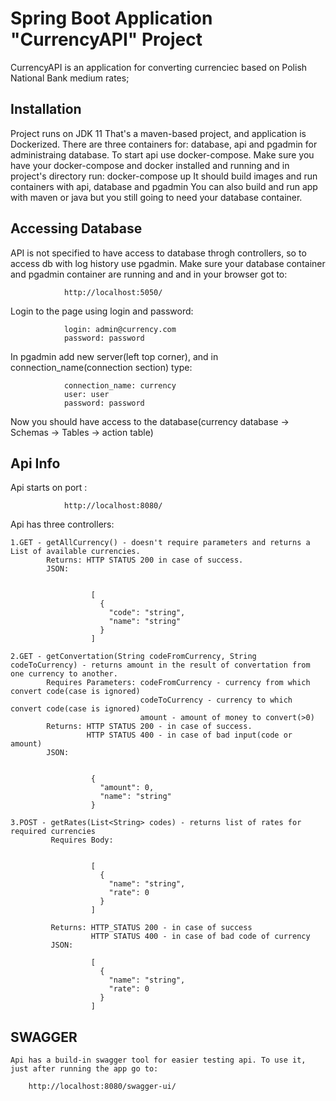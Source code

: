 # Spring Boot Application "CurrencyAPI" Project

CurrencyAPI is an application for converting currenciec based on Polish National Bank medium rates;

## Installation 

Project runs on JDK 11
That's a maven-based project, and application is Dockerized. 
There are three containers for: database, api and pgadmin for administraing database.
To start api use docker-compose.
Make sure you have your docker-compose and docker installed and running and in project's directory run:
            docker-compose up
It should build images and run containers with api, database and pgadmin
You can also build and run app with maven or java but you still going to need your database container.
    
## Accessing Database

API is not specified to have access to database throgh controllers, so to access db with log history use pgadmin.
Make sure your database container and pgadmin container are running and and in your browser got to:
```
            http://localhost:5050/
```
Login to the page using login and password:
```
            login: admin@currency.com
            password: password
```
In pgadmin add new server(left top corner), and in connection_name(connection section) type:
```
            connection_name: currency
            user: user
            password: password
```
Now you should have access to the database(currency database -> Schemas -> Tables -> action table)

## Api Info

Api starts on port :
```
            http://localhost:8080/
```
Api has three controllers:

    1.GET - getAllCurrency() - doesn't require parameters and returns a List of available currencies.
            Returns: HTTP STATUS 200 in case of success.
            JSON:
```

                  [
                    {
                      "code": "string",
                      "name": "string"
                    }
                  ]
```

    2.GET - getConvertation(String codeFromCurrency, String codeToCurrency) - returns amount in the result of convertation from one currency to another.
            Requires Parameters: codeFromCurrency - currency from which convert code(case is ignored)
                                 codeToCurrency - currency to which convert code(case is ignored)
                                 amount - amount of money to convert(>0)
            Returns: HTTP STATUS 200 - in case of success.
                     HTTP STATUS 400 - in case of bad input(code or amount)
            JSON: 
```

                  {
                    "amount": 0,
                    "name": "string"
                  }
```
    3.POST - getRates(List<String> codes) - returns list of rates for required currencies
             Requires Body: 
```

                  [
                    {
                      "name": "string",
                      "rate": 0
                    }
                  ]
```
             Returns: HTTP_STATUS 200 - in case of success
                      HTTP STATUS 400 - in case of bad code of currency
             JSON: 
```
                  [
                    {
                      "name": "string",
                      "rate": 0
                    }
                  ]
```
## SWAGGER
    Api has a build-in swagger tool for easier testing api. To use it, just after running the app go to:
```
    http://localhost:8080/swagger-ui/
```
    

 
  
                                 
            
    
    
    
